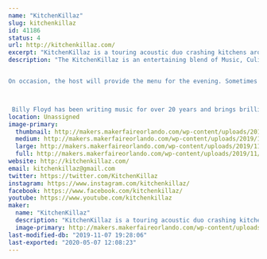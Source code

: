 ```yaml
---
name: "KitchenKillaz"
slug: kitchenkillaz
id: 41186
status: 4
url: http://kitchenkillaz.com/
excerpt: "KitchenKillaz is a touring acoustic duo crashing kitchens around the country.  Comprised of Billy Floyd, Jay \"the Commodore\" Stephens and The Mad Scientist, Dennis Cutter."
description: "The KitchenKillaz is an entertaining blend of Music, Culinary Arts, Community, and Interaction. Their show is a unique concept as they crash (play) a different kitchen every Friday night, in an audience member's home while streaming it live on Facebook at 9:05 pm. During the show, they play a mixture of creative and catchy originals and well-known covers, treating their audience to a very cool experience. 


On occasion, the host will provide the menu for the evening. Sometimes catered, cooked, or ordered, the food, kitchen, and recipe are talked about and shared with the live audience. If the host wants to enjoy the evening, relax, and entertain their guests, they can leave the cooking to The Mad Scientist. Dennis Cutter is a traveling chef that tours with the duo serving up delicious entrees for the viewers to experience and the guests to enjoy. At 7:05 pm, each Monday and Wednesday, they play a shorter version of the show with their Monday show including a weekly wrap-up and a Wednesday show including songs voted on by the community.



 Billy Floyd has been writing music for over 20 years and brings brilliant energy to songwriting paired perfectly with The Commodore (Jay Stephens) his amazing harmonies and creating the perfect guitar lines.  The KitchenKillaz are broadcast on IndieSceneMusicRadio every Sunday. They receive press coverage, national and international radio airplay, and have been featured on various podcasts, radio stations and TV shows such as A Corporate Time with Tom &amp; Dan, DropKick Radio, Belter Radio UK, Tampa Bay's Morning Blend and local events such as United We Brunch, Big Green Egg Fest, SYFY Bartow, Beatles on the Beach."
location: Unassigned
image-primary:
  thumbnail: http://makers.makerfaireorlando.com/wp-content/uploads/2019/11/69852198_654299981733213_3529869518471954432_o-1-150x150.jpg
  medium: http://makers.makerfaireorlando.com/wp-content/uploads/2019/11/69852198_654299981733213_3529869518471954432_o-1-300x300.jpg
  large: http://makers.makerfaireorlando.com/wp-content/uploads/2019/11/69852198_654299981733213_3529869518471954432_o-1.jpg
  full: http://makers.makerfaireorlando.com/wp-content/uploads/2019/11/69852198_654299981733213_3529869518471954432_o-1.jpg
website: http://kitchenkillaz.com/
email: kitchenkillaz@gmail.com
twitter: https://twitter.com/KitchenKillaz
instagram: https://www.instagram.com/kitchenkillaz/
facebook: https://www.facebook.com/kitchenkillaz/
youtube: https://www.youtube.com/kitchenkillaz
maker:
  name: "KitchenKillaz"
  description: "KitchenKillaz is a touring acoustic duo crashing kitchens around the country.  Comprised of Billy Floyd, Jay \"the Commodore\" Stephens and The Mad Scientist, Dennis Cutter. The KitchenKillaz is an entertaining blend of Music, Culinary Arts, Community, and Interaction. Their show is a unique concept as they crash (play) a different kitchen every Friday night, in an audience member's home while streaming it live on Facebook at 9:05 pm. During the show, they play a mixture of creative and catchy originals and well-known covers, treating their audience to a very cool experience. "
  image-primary: http://makers.makerfaireorlando.com/wp-content/uploads/2019/11/69852198_654299981733213_3529869518471954432_o.jpg
last-modified-db: "2019-11-07 19:28:06"
last-exported: "2020-05-07 12:08:23"
---
```

